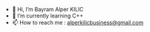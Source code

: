 - 👋 Hi, I’m Bayram Alper KILIC
- 🌱 I’m currently learning C++
- 📫 How to reach me : alperkilicbusiness@gmail.com
